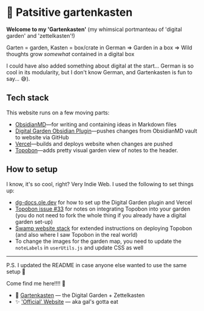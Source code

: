 # 🌿 Patsitive gartenkasten 

**Welcome to my 'Gartenkasten'** (my whimsical portmanteau of 'digital garden' and 'zettelkasten'!) 

Garten = garden, Kasten = box/crate in German => Garden in a box => Wild thoughts grow _somewhat_ contained in a digital box 

I could have also added something about digital at the start... German is so cool in its modularity, but I don't know German, and Gartenkasten is fun to say... 😅).

## Tech stack 
This website runs on a few moving parts: 
- [ObsidianMD](https://obsidian.md/)—for writing and containing ideas in Markdown files
- [Digital Garden Obsidian Plugin](https://github.com/oleeskild/Obsidian-Digital-Garden)—pushes changes from ObsidianMD vault to website via GitHub 
- [Vercel](https://vercel.com/new/clone?repository-url=https://github.com/oleeskild/digitalgarden)—builds and deploys website when changes are pushed
- [Topobon](https://github.com/uroybd/topobon/tree/main)—adds pretty visual garden view of notes to the header.

## How to setup 
I know, it's so cool, right? Very Indie Web. I used the following to set things up: 
- [dg-docs.ole.dev](https://dg-docs.ole.dev/) for how to set up the Digital Garden plugin and Vercel
- [Topobon issue #33](https://github.com/uroybd/topobon/issues/33) for notes on integrating Topobon into your garden (you do not need to fork the whole thing if you already have a digital garden set-up)
- [Swamp website stack](https://www.paologabriel.com/swamp/website-stack/#a-href-https-hermitage-utsob-me-target-blank-class-external-link-hermitage-a-forest) for extended instructions on deploying Topobon (and also where I saw Topobon in the real world)
- To change the images for the garden map, you need to update the `noteLabels` in `userUtils.js` and update CSS as well

---

P.S. I updated the README in case anyone else wanted to use the same setup 💖

Come find me here!!!! 🥰

- 🌱 [Gartenkasten](https://garden.patsitive.co.nz/) — the Digital Garden + Zettelkasten 
- ✨ ['Official' Website](https://patsitive.co.nz/) — aka gal's gotta eat 
